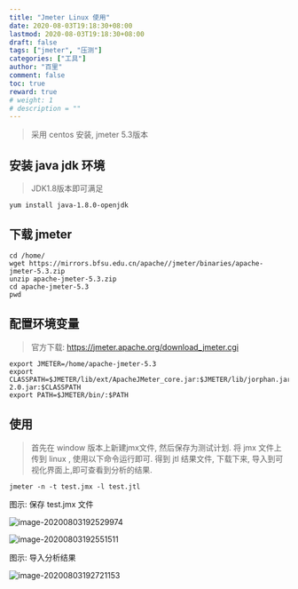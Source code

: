 ```yaml
---
title: "Jmeter Linux 使用"
date: 2020-08-03T19:18:30+08:00
lastmod: 2020-08-03T19:18:30+08:00
draft: false
tags: ["jmeter", "压测"]
categories: ["工具"]
author: "百里"
comment: false
toc: true
reward: true
# weight: 1
# description = ""
---
```


> 采用 centos 安装, jmeter 5.3版本

## 安装 java jdk 环境

> JDK1.8版本即可满足

````
yum install java-1.8.0-openjdk
````

## 下载 jmeter

```
cd /home/
wget https://mirrors.bfsu.edu.cn/apache//jmeter/binaries/apache-jmeter-5.3.zip
unzip apache-jmeter-5.3.zip
cd apache-jmeter-5.3
pwd

```

## 配置环境变量
> 官方下载: https://jmeter.apache.org/download_jmeter.cgi

```
export JMETER=/home/apache-jmeter-5.3
export CLASSPATH=$JMETER/lib/ext/ApacheJMeter_core.jar:$JMETER/lib/jorphan.jar:$JMETER/lib/logkit-2.0.jar:$CLASSPATH
export PATH=$JMETER/bin/:$PATH
```

## 使用
> 首先在 window 版本上新建jmx文件, 然后保存为测试计划. 将 jmx 文件上传到 linux , 使用以下命令运行即可. 得到 jtl 结果文件, 下载下来, 导入到可视化界面上,即可查看到分析的结果.

```
jmeter -n -t test.jmx -l test.jtl
```



图示: 保存 test.jmx 文件

![image-20200803192529974](https://cdn.jsdelivr.net/gh/yezihack/assets/b/20200803192531.png?imageslim)

![image-20200803192551511](https://cdn.jsdelivr.net/gh/yezihack/assets/b/20200803192552.png?imageslim)

图示: 导入分析结果

![image-20200803192721153](https://cdn.jsdelivr.net/gh/yezihack/assets/b/20200803192722.png?imageslim)